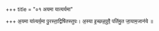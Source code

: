 +++
title = "०१ अयमा यात्यर्यमा"

+++
अ॒यमा या॑त्यर्य॒मा पु॒रस्ता॒द्विषि॑तस्तुपः। अ॒स्या इ॒च्छन्न॒ग्रुवै॒ पति॑मु॒त जा॒याम॒जान॑ये ॥